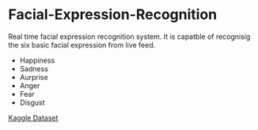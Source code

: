 # Facial-Expression-Recognition

Real time facial expression recognition system. It is capatble of recognisig the six basic facial expression from live feed.

- Happiness
- Sadness
- Aurprise
- Anger
- Fear
- Disgust

[Kaggle Dataset](https://www.kaggle.com/c/challenges-in-representation-learning-facial-expression-recognition-challenge/data)

